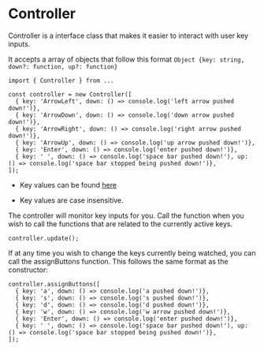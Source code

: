 # Controller

Controller is a interface class that makes it easier to interact with user key inputs.

It accepts a array of objects that follow this format `Object {key: string, down?: function, up?: function}`

```
import { Controller } from ...

const controller = new Controller([
  { key: 'ArrowLeft', down: () => console.log('left arrow pushed down!')},
  { key: 'ArrowDown', down: () => console.log('down arrow pushed down!')},
  { key: 'ArrowRight', down: () => console.log('right arrow pushed down!')},
  { key: 'ArrowUp', down: () => console.log('up arrow pushed down!')},
  { key: 'Enter', down: () => console.log('enter pushed down!')},
  { key: ' ', down: () => console.log('space bar pushed down!'), up: () => console.log('space bar stopped being pushed down!')},
]);
```
- Key values can be found [here](https://developer.mozilla.org/en-US/docs/Web/API/KeyboardEvent/key/Key_Values)

- Key values are case insensitive.

The controller will monitor key inputs for you. Call the function when you wish to call the functions that are related to the currently active keys.

```
controller.update();
```

If at any time you wish to change the keys currently being watched, you can call the assignButtons function. This follows the same format as the constructor:

```
controller.assignButtons([
  { key: 'a', down: () => console.log('a pushed down!')},
  { key: 's', down: () => console.log('s pushed down!')},
  { key: 'd', down: () => console.log('d pushed down!')},
  { key: 'w', down: () => console.log('w arrow pushed down!')},
  { key: 'Enter', down: () => console.log('enter pushed down!')},
  { key: ' ', down: () => console.log('space bar pushed down!'), up: () => console.log('space bar stopped being pushed down!')},
]);
```


